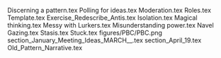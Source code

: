 Discerning a pattern.tex
Polling for ideas.tex
Moderation.tex
Roles.tex
Template.tex
Exercise_Redescribe_Antis.tex
Isolation.tex
Magical thinking.tex
Messy with Lurkers.tex
Misunderstanding power.tex
Navel Gazing.tex
Stasis.tex
Stuck.tex
figures/PBC/PBC.png
section_January_Meeting_Ideas_MARCH__.tex
section_April_19.tex
Old_Pattern_Narrative.tex
